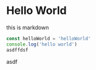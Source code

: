 # Hello World

this is markdown

```js
const helloWorld = 'helloWorld'
console.log('hello world')
asdffdsf
```

asdf
